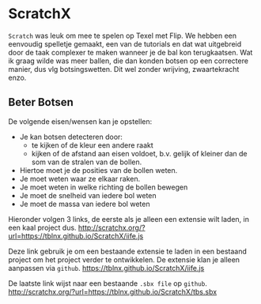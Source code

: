 # ScratchX

`Scratch` was leuk om mee te spelen op Texel met Flip.  We hebben een eenvoudig spelletje gemaakt, een van de tutorials en dat wat uitgebreid door de taak complexer te maken wanneer je de bal kon terugkaatsen.
Wat ik graag wilde was meer ballen, die dan konden botsen op een correctere manier, dus vlg botsingswetten. Dit wel zonder wrijving, zwaartekracht enzo.

## Beter Botsen

De volgende eisen/wensen kan je opstellen:

- Je kan botsen detecteren door:
  - te kijken of de kleur een andere raakt
  - kijken of de afstand aan eisen voldoet, b.v. gelijk of kleiner dan de som van de     stralen van de bollen.
- Hiertoe moet je de posities van de bollen weten.
- Je moet weten waar ze elkaar raken.
- Je moet weten in welke richting de bollen bewegen
- Je moet de snelheid van iedere bol weten
- Je moet de massa van iedere bol weten

Hieronder volgen 3 links, de eerste als je alleen een extensie wilt laden, in een kaal project dus. <http://scratchx.org/?url=https://tblnx.github.io/ScratchX/iife.js>

Deze link gebruik je om een bestaande extensie te laden in een bestaand project om het project verder te ontwikkelen. De extensie klan je alleen aanpassen via `github`.
<https://tblnx.github.io/ScratchX/iife.js>

De laatste link wijst naar een bestaande `.sbx file` op `github`.
<http://scratchx.org/?url=https://tblnx.github.io/ScratchX/tbs.sbx>
